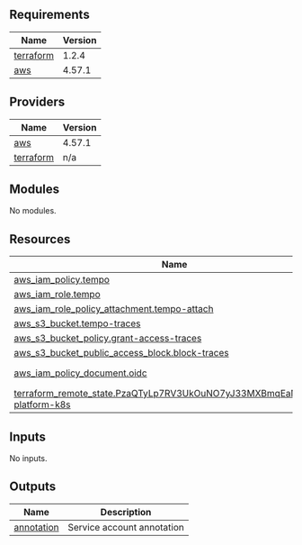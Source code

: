 <!-- BEGIN_TF_DOCS -->
## Requirements

| Name | Version |
|------|---------|
| <a name="requirement_terraform"></a> [terraform](#requirement\_terraform) | 1.2.4 |
| <a name="requirement_aws"></a> [aws](#requirement\_aws) | 4.57.1 |

## Providers

| Name | Version |
|------|---------|
| <a name="provider_aws"></a> [aws](#provider\_aws) | 4.57.1 |
| <a name="provider_terraform"></a> [terraform](#provider\_terraform) | n/a |

## Modules

No modules.

## Resources

| Name | Type |
|------|------|
| [aws_iam_policy.tempo](https://registry.terraform.io/providers/hashicorp/aws/4.57.1/docs/resources/iam_policy) | resource |
| [aws_iam_role.tempo](https://registry.terraform.io/providers/hashicorp/aws/4.57.1/docs/resources/iam_role) | resource |
| [aws_iam_role_policy_attachment.tempo-attach](https://registry.terraform.io/providers/hashicorp/aws/4.57.1/docs/resources/iam_role_policy_attachment) | resource |
| [aws_s3_bucket.tempo-traces](https://registry.terraform.io/providers/hashicorp/aws/4.57.1/docs/resources/s3_bucket) | resource |
| [aws_s3_bucket_policy.grant-access-traces](https://registry.terraform.io/providers/hashicorp/aws/4.57.1/docs/resources/s3_bucket_policy) | resource |
| [aws_s3_bucket_public_access_block.block-traces](https://registry.terraform.io/providers/hashicorp/aws/4.57.1/docs/resources/s3_bucket_public_access_block) | resource |
| [aws_iam_policy_document.oidc](https://registry.terraform.io/providers/hashicorp/aws/4.57.1/docs/data-sources/iam_policy_document) | data source |
| [terraform_remote_state.PzaQTyLp7RV3UkOuNO7yJ33MXBmqEaMy7maC-platform-k8s](https://registry.terraform.io/providers/hashicorp/terraform/latest/docs/data-sources/remote_state) | data source |

## Inputs

No inputs.

## Outputs

| Name | Description |
|------|-------------|
| <a name="output_annotation"></a> [annotation](#output\_annotation) | Service account annotation |
<!-- END_TF_DOCS -->